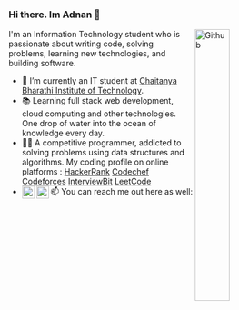 ### Hi there. Im Adnan 👋

<img width="35%" align="right" alt="Github" src="https://user-images.githubusercontent.com/48678280/88862734-4903af80-d201-11ea-968b-9c939d88a37c.gif" />

I'm an Information Technology student who is passionate about writing code, solving problems, learning new technologies, and building software.

- 🔭 I’m currently an IT student at [Chaitanya Bharathi Institute of Technology](https://www.cbit.ac.in/).
- 📚 Learning full stack web development, cloud computing and other technologies. One drop of water into the ocean of knowledge every day.
- 👨‍💻 A competitive programmer, addicted to solving problems using data structures and algorithms. 
      My coding profile on online platforms :
      [HackerRank](https://www.hackerrank.com/shaikabdullahad1)
      [Codechef](https://www.codechef.com/users/abdullahadnan) 
      [Codeforces](https://codeforces.com/profile/shaikabdullahadnan) 
      [InterviewBit](https://www.interviewbit.com/profile/abdullah-adnan) 
      [LeetCode](https://leetcode.com/Shaik_Abdullah_Adnan/)
- 📫 You can reach me out here as well: <a href="https://www.linkedin.com/in/abdullah-adnan-2a37a41ab/">
  <img align="left" alt="Adnan's LinkdeIn" width="22px" src="https://cdn.jsdelivr.net/npm/simple-icons@v3/icons/linkedin.svg" />
</a> <a href="https://www.facebook.com/shaikabdullahadnan">
  <img align="left" alt="Adnan's Facebook" width="22px" src="https://cdn.jsdelivr.net/npm/simple-icons@v3/icons/facebook.svg" />
</a>
